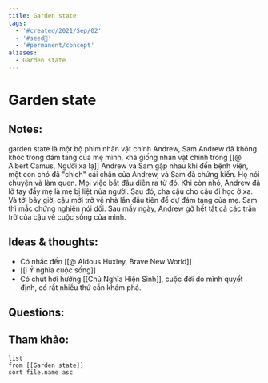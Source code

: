 ```yaml
---
title: Garden state
tags:
  - '#created/2021/Sep/02'
  - '#seed🥜'
  - '#permanent/concept'
aliases:
  - Garden state
---
```

# Garden state

## Notes:
garden state là một bộ phim
nhân vật chính Andrew, Sam
Andrew đã không khóc trong đám tang của mẹ mình, khá giống nhân vật chính trong [[@ Albert Camus, Người xa lạ]]
Andrew và Sam gặp nhau khi đến bệnh viện, một con chó đã "chịch" cái chân của Andrew, và Sam đã chứng kiến. Họ nói chuyện và làm quen. Mọi việc bắt đầu diễn ra từ đó.
Khi còn nhỏ, Andrew đã lỡ tay đẩy mẹ là mẹ bị liệt nửa người. Sau đó, cha cậu cho cậu đi học ở xa. Và tới bây giờ, cậu mới trở về nhà lần đầu tiên để dự đám tang của mẹ.
Sam thì mắc chứng nghiện nói dối.
Sau mấy ngày, Andrew gỡ hết tất cả các trăn trở của cậu về cuộc sống của mình.

## Ideas & thoughts:
- Có nhắc đến [[@ Aldous Huxley, Brave New World]]
- [[❕ Ý nghĩa cuộc sống]]
- Có chút hơi hướng [[Chủ Nghĩa Hiện Sinh]], cuộc đời do mình quyết định, có rất nhiều thứ cần khám phá.

## Questions:


## Tham khảo:
```dataview
list
from [[Garden state]]
sort file.name asc
```